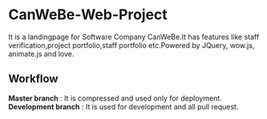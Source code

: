 # CanWeBe-Web-Project
It is a landingpage for Software Company CanWeBe.It has features like staff verification,project portfolio,staff portfolio etc.Powered by JQuery, wow.js, animate.js and love. 

## Workflow
**Master branch** : It is compressed and used only for deployment.
**Development branch** : It is used for development and all pull request.